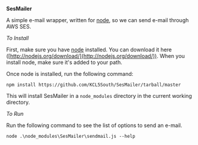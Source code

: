 **SesMailer**

A simple e-mail wrapper, written for [node](http://nodejs.org), so we can send e-mail through AWS SES.

*To Install*

First, make sure you have [node](http://nodejs.org) installed.  You can download it here ([http://nodejs.org/download/](http://nodejs.org/download/)).  When you install node, make sure it's added to your path.

Once node is installed, run the following command:

    npm install https://github.com/KCL5South/SesMailer/tarball/master

This will install SesMailer in a `node_modules` directory in the current working directory.  

*To Run*

Run the following command to see the list of options to send an e-mail.

    node .\node_modules\SesMailer\sendmail.js --help

